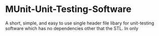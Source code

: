 # MUnit-Unit-Testing-Software
A short, simple, and easy to use single header file libary for unit-testing software which has no dependencies other that the STL. In only 
